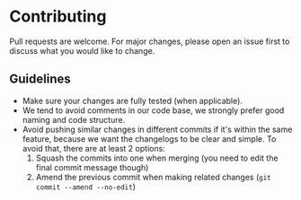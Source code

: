 # Contributing

Pull requests are welcome. For major changes, please open an issue first to discuss what you would like to change.

## Guidelines

- Make sure your changes are fully tested (when applicable).
- We tend to avoid comments in our code base, we strongly prefer good naming and code structure.
- Avoid pushing similar changes in different commits if it's within the same feature, because we want the changelogs to be clear and simple. To avoid that, there are at least 2 options:
    1. Squash the commits into one when merging (you need to edit the final commit message though)
    1. Amend the previous commit when making related changes (`git commit --amend --no-edit`)
